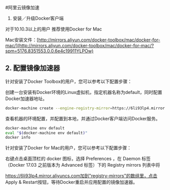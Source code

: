 #阿里云镜像加速

1. 安装／升级Docker客户端

对于10.10.3以上的用户 推荐使用Docker for Mac

Mac安装文件：[http://mirrors.aliyun.com/docker-toolbox/mac/docker-for-mac/](http://mirrors.aliyun.com/docker-toolbox/mac/docker-for-mac/?spm=5176.8351553.0.0.6e4c19911YLPOw)

## 2. 配置镜像加速器

针对安装了Docker Toolbox的用户，您可以参考以下配置步骤：

创建一台安装有Docker环境的Linux虚拟机，指定机器名称为default，同时配置Docker加速器地址。

```sh
docker-machine create --engine-registry-mirror=https://6li93lp4.mirror.aliyuncs.com -d virtualbox default
```

查看机器的环境配置，并配置到本地，并通过Docker客户端访问Docker服务。

```sh
docker-machine env default
eval "$(docker-machine env default)"
docker info
```

针对安装了Docker for Mac的用户，您可以参考以下配置步骤：

右键点击桌面顶栏的 docker 图标，选择 Preferences ，在 Daemon 标签（Docker 17.03 之前版本为 Advanced 标签）下的 Registry mirrors 列表中将

https://6li93lp4.mirror.aliyuncs.com加到"registry-mirrors"的数组里，点击 Apply & Restart按钮，等待Docker重启并应用配置的镜像加速器。